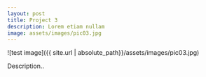 ```yaml
---
layout: post
title: Project 3
description: Lorem etiam nullam
image: assets/images/pic03.jpg
---
```


![test image]({{ site.url | absolute_path}}/assets/images/pic03.jpg)

Description..